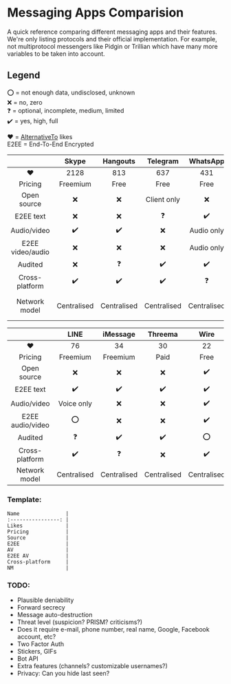 # Messaging Apps Comparision
A quick reference comparing different messaging apps and their features.
We're only listing protocols and their official implementation. For example, not multiprotocol messengers like Pidgin or Trillian which have many more variables to be taken into account.

## Legend
:o: = not enough data, undisclosed, unknown  
:x: = no, zero  
:question: = optional, incomplete, medium, limited  
:heavy_check_mark: = yes, high, full

:heart: = [AlternativeTo](https://alternativeto.net/) likes  
E2EE = End-To-End Encrypted

|                  | Skype              | Hangouts           | Telegram           | WhatsApp           | Viber              | Tox                | Signal             |  
| :--------------: | :----------------: | :----------------: | :----------------: | :----------------: | :----------------: | :----------------: | :----------------: |  
| :heart:          | 2128               | 813                | 637                | 431                | 246                | 214                | 155                |  
| Pricing          | Freemium           | Free               | Free               | Free               | Freemium           | Free               | Free               |
| Open source      | :x:                | :x:                | Client only        | :x:                | :x:                | :heavy_check_mark: | :heavy_check_mark: |  
| E2EE text        | :x:                | :x:                | :question:         | :heavy_check_mark: | :heavy_check_mark: | :heavy_check_mark: | :heavy_check_mark: |  
| Audio/video      | :heavy_check_mark: | :heavy_check_mark: | :x:                | Audio only         | Audio only         | :heavy_check_mark: | Audio only         |  
| E2EE video/audio | :x:                | :x:                | :x:                | Audio only         | :x:                | :heavy_check_mark: | Audio only         |  
| Audited          | :x:                | :question:         | :heavy_check_mark: | :heavy_check_mark: | :heavy_check_mark: | :x:                | :heavy_check_mark: |
| Cross-platform   | :heavy_check_mark: | :heavy_check_mark: | :heavy_check_mark: | :question:         | :heavy_check_mark: | :heavy_check_mark: | :question:         |  
| Network model    | Centralised        | Centralised        | Centralised        | Centralised        | Centralised        | Peer-to-peer       | Centralised        |  


|                  | LINE               | iMessage           | Threema            | Wire               | Vector             | 
| :--------------: | :----------------: | :----------------: | :----------------: | :----------------: | :----------------: | 
| :heart:          | 76                 | 34                 | 30                 | 22                 | 17                 | 
| Pricing          | Freemium           | Freemium           | Paid               | Free               | Free               | 
| Open source      | :x:                | :x:                | :x:                | :heavy_check_mark: | :heavy_check_mark: | 
| E2EE text        | :heavy_check_mark: | :heavy_check_mark: | :heavy_check_mark: | :heavy_check_mark: | :heavy_check_mark: | 
| Audio/video      | Voice only         | :x:                | :x:                | :heavy_check_mark: | :heavy_check_mark: | 
| E2EE audio/video | :o:                | :x:                | :x:                | :heavy_check_mark: | :heavy_check_mark: | 
| Audited          | :question:         | :heavy_check_mark: | :heavy_check_mark: | :o:                | :x:                |
| Cross-platform   | :heavy_check_mark: | :question:         | :x:                | :heavy_check_mark: | :heavy_check_mark: | 
| Network model    | Centralised        | Centralised        | Centralised        | Centralised        | Federated          | 

### Template:
```
Name               | 
:----------------: | 
Likes              | 
Pricing            | 
Source             | 
E2EE               | 
AV                 | 
E2EE AV            | 
Cross-platform     | 
NM                 | 
```

### TODO:
- Plausible deniability
- Forward secrecy
- Message auto-destruction
- Threat level (suspicion? PRISM? criticisms?)
- Does it require e-mail, phone number, real name, Google, Facebook account, etc?
- Two Factor Auth
- Stickers, GIFs
- Bot API
- Extra features (channels? customizable usernames?)
- Privacy: Can you hide last seen?
